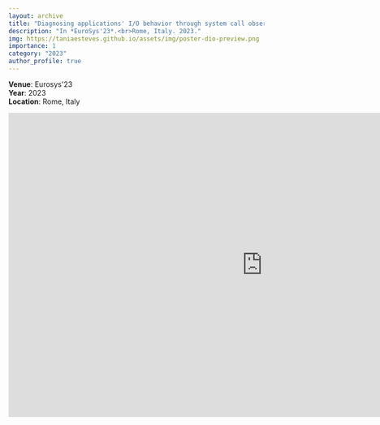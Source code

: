 ```yaml
---
layout: archive
title: "Diagnosing applications' I/O behavior through system call observability"
description: "In *EuroSys'23*.<br>Rome, Italy. 2023."
img: https://taniaesteves.github.io/assets/img/poster-dio-preview.png
importance: 1
category: "2023"
author_profile: true
---
```


**Venue**: Eurosys'23<br>
**Year**: 2023<br>
**Location**: Rome, Italy<br>

<embed src="https://taniaesteves.github.io/files/2023/dio-eurosys23-taniaesteves-poster.pdf" width="1000px" height="600px" />


